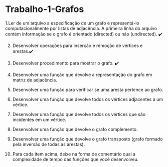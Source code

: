 # Trabalho-1-Grafos

1.Ler de um arquivo a especificação de um grafo e representá-lo computacionalmente por listas de adjacência.
A primeira linha do arquivo contém informação se o grafo é orientado (directed) ou não (undirected). ✔️

2. Desenvolver operações para inserção e remoção de vértices e arestas.✔️

3. Desenvolver procedimento para mostrar o grafo. ✔️

4. Desenvolver uma função que devolve a representação do grafo em matriz de adjacência.

5. Desenvolver uma função para verificar se uma aresta pertence ao grafo.

6. Desenvolver uma função que devolve todos os vértices adjacentes a um vértice.

7. Desenvolver uma função que devolve todos os vértices que são incidentes em um vértice.

8. Desenvolver uma função que devolve o grafo complemento.

9. Desenvolver uma função que devolve o grafo transposto (grafo formado pela inversão de todas as arestas).

10. Para cada item acima, deixe na forma de comentário qual a complexidade de tempo das funções que você desenvolveu.
